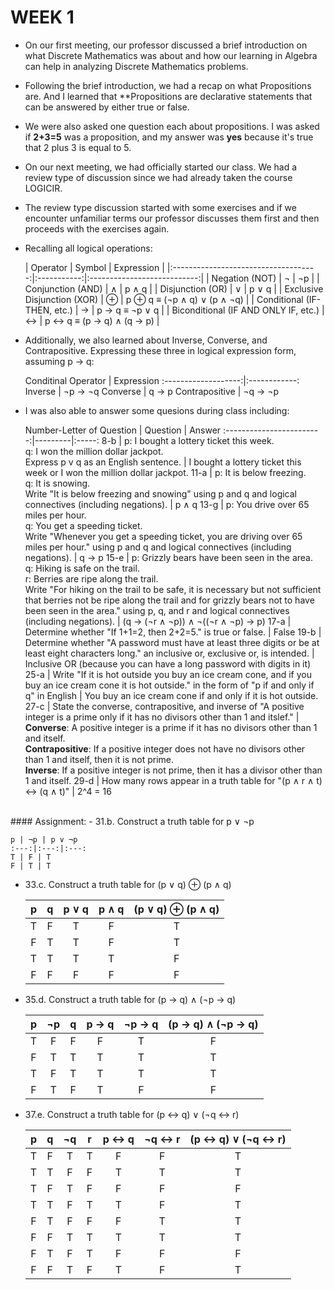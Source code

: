 # WEEK 1
- On our first meeting, our professor discussed a brief introduction on what Discrete Mathematics was about and how our learning in Algebra can help in analyzing Discrete Mathematics problems.
- Following the brief introduction, we had a recap on what Propositions are. And I learned that **Propositions are declarative statements that can be answered by either true or false.
- We were also asked one question each about propositions. I was asked if **2+3=5** was a proposition, and my answer was **yes** because it's true that 2 plus 3 is equal to 5.

- On our next meeting, we had officially started our class. We had a review type of discussion since we had already taken the course LOGICIR.
- The review type discussion started with some exercises and if we encounter unfamiliar terms our professor discusses them first and then proceeds with the exercises again.
- Recalling all logical operations:

  |             Operator               |    Symbol   |          Expression         | 
|:------------------------------------:|:-----------:|:---------------------------:| 
|            Negation (NOT)            |    ¬        |          ¬p                |
|          Conjunction (AND)           |   ∧        |       p ∧ q             |
|           Disjunction (OR)           |    ∨       |         p ∨ q            | 
|      Exclusive Disjunction (XOR)     |    ⊕   |  p ⊕ q ≡ (¬p ∧ q)  ∨  (p ∧ ¬q) |
|      Conditional (IF-THEN, etc.)     |   →     |        p → q ≡ ¬p ∨ q        |
| Biconditional (IF AND ONLY IF, etc.) |    ↔   |    p ↔ q ≡ (p → q) ∧ (q → p) |  
- Additionally, we also learned about Inverse, Converse, and Contrapositive. Expressing these three in logical expression form, assuming p → q:

  Conditinal Operator |  Expression 
:-------------------:|:------------:
Inverse | ¬p → ¬q 
Converse | q → p 
Contrapositive | ¬q → ¬p

- I was also able to answer some quesions during class including:

  Number-Letter of Question |  Question | Answer
:------------------------:|---------|:-----:
8-b | p: I bought a lottery ticket this week.<br/> q: I won the million dollar jackpot.<br/> Express p v q as an English sentence. | I bought a lottery ticket this week or I won the million dollar jackpot.
11-a | p: It is below freezing.<br/> q: It is snowing.<br/> Write "It is below freezing and snowing" using p and q and logical connectives (including negations). | p ∧ q 
13-g | p: You drive over 65 miles per hour.<br/> q: You get a speeding ticket.<br/> Write "Whenever you get a speeding ticket, you are driving over 65 miles per hour." using p and q and logical connectives (including negations). | q → p 
15-e | p: Grizzly bears have been seen in the area.<br/> q: Hiking is safe on the trail.<br/> r: Berries are ripe along the trail.<br/> Write "For hiking on the trail to be safe, it is necessary but not sufficient that berries not be ripe along the trail and for grizzly bears not to have been seen in the area." using p, q, and r and logical connectives (including negations). | (q → (¬r ∧ ¬p)) ∧ ¬((¬r ∧ ¬p) → p) 
17-a | Determine whether "If 1+1=2, then 2+2=5." is true or false. | False 
19-b | Determine whether "A password must have at least three digits or be at least eight characters long." an inclusive or, exclusive or, is intended. | Inclusive OR (because you can have a long password with digits in it) 
25-a | Write "If it is hot outside you buy an ice cream cone, and if you buy an ice cream cone it is hot outside." in the form of "p if and only if q" in English | You buy an ice cream cone if and only if it is hot outside. 
27-c | State the converse, contrapositive, and inverse of "A positive integer is a prime only if it has no divisors other than 1 and itslef." | **Converse**: A positive integer is a prime if it has no divisors other than 1 and itself.<br/> **Contrapositive**: If a positive integer does not have no divisors other than 1 and itself, then it is not prime.<br/> **Inverse**: If a positive integer is not prime, then it has a divisor other than 1 and itself. 
29-d | How many rows appear in a truth table for "(p ∧ r ∧ t) ↔ (q ∧ t)" | 2^4 = 16 
<br/>
#### Assignment:
- 31.b. Construct a truth table for p ∨ ¬p
  
    p | ¬p | p ∨ ¬p
    :---:|:---:|:---:
    T | F | T
    F | T | T

- 33.c. Construct a truth table for (p ∨ q) ⊕ (p ∧ q)

    p | q | p ∨ q | p ∧ q | (p ∨ q) ⊕ (p ∧ q)
    :---:|:---:|:---:|:---:|:---:
    T | F | T | F | T
    F | T | T | F | T
    T | T | T | T | F
    F | F | F | F | F

- 35.d. Construct a truth table for  (p → q) ∧ (¬p → q)

    p | ¬p | q | p → q | ¬p → q | (p → q) ∧ (¬p → q)
    :---:|:---:|:---:|:---:|:---:|:---:
    T | F | F | F | T | F
    F | T | T | T | T | T
    T | F | T | T | T | T
    F | T | F | T | F | F

- 37.e. Construct a truth table for (p ↔ q) ∨ (¬q ↔ r)

    p | q | ¬q | r | p ↔ q | ¬q ↔ r | (p ↔ q) ∨ (¬q ↔ r)
    :---:|:---:|:---:|:---:|:---:|:---:|:---:
    T | F | T | T | F | F | T
    T | T | F | F | T | T | T
    T | F | T | F | F | F | F
    T | T | F | T | T | F | T
    F | T | F | F | F | T | T
    F | F | T | T | T | T | T
    F | T | F | T | F | F | F
    F | F | T | F | T | F | T
    

